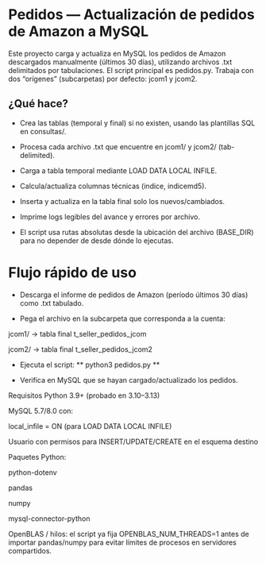 # Pedidos — Actualización de pedidos de Amazon a MySQL

Este proyecto carga y actualiza en MySQL los pedidos de Amazon descargados manualmente (últimos 30 días), utilizando archivos .txt delimitados por tabulaciones.
El script principal es pedidos.py. Trabaja con dos “orígenes” (subcarpetas) por defecto: jcom1 y jcom2.

## ¿Qué hace?

* Crea las tablas (temporal y final) si no existen, usando las plantillas SQL en consultas/.

* Procesa cada archivo .txt que encuentre en jcom1/ y jcom2/ (tab-delimited).

* Carga a tabla temporal mediante LOAD DATA LOCAL INFILE.

* Calcula/actualiza columnas técnicas (indice, indicemd5).

* Inserta y actualiza en la tabla final solo los nuevos/cambiados.

* Imprime logs legibles del avance y errores por archivo.

* El script usa rutas absolutas desde la ubicación del archivo (BASE_DIR) para no depender de desde dónde lo ejecutas.

# Flujo rápido de uso

* Descarga el informe de pedidos de Amazon (período últimos 30 días) como .txt tabulado.

* Pega el archivo en la subcarpeta que corresponda a la cuenta:

jcom1/ → tabla final t_seller_pedidos_jcom

jcom2/ → tabla final t_seller_pedidos_jcom2

* Ejecuta el script: ** python3 pedidos.py **

* Verifica en MySQL que se hayan cargado/actualizado los pedidos.

Requisitos
Python 3.9+ (probado en 3.10–3.13)

MySQL 5.7/8.0 con:

local_infile = ON (para LOAD DATA LOCAL INFILE)

Usuario con permisos para INSERT/UPDATE/CREATE en el esquema destino

Paquetes Python:

python-dotenv

pandas

numpy

mysql-connector-python

OpenBLAS / hilos: el script ya fija OPENBLAS_NUM_THREADS=1 antes de importar pandas/numpy para evitar límites de procesos en servidores compartidos.
